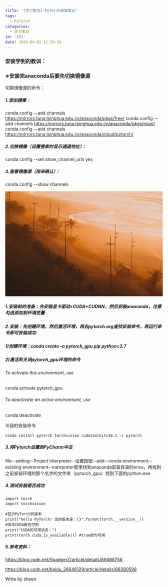 ```yaml
---
title: '[学习笔记]-PyTorch安装笔记'
tags:
  - PyTorch
categories:
  - 学习笔记
id: '321'
date: 2020-04-01 11:39:19
---
```


### 安装学到的教训：

### ※安装完anaconda后要先切换镜像源

切换镜像源的命令：

##### 1.添加镜像：

conda config --add channels https://mirrors.tuna.tsinghua.edu.cn/anaconda/pkgs/free/
conda config --add channels https://mirrors.tuna.tsinghua.edu.cn/anaconda/pkgs/main/
conda config --add channels https://mirrors.tuna.tsinghua.edu.cn/anaconda/cloud/pytorch/

##### 2.切换镜像（设置搜索时显示通道地址）：

conda config --set show_channel_urls yes

##### 3.查看镜像源（用来确认）：

conda config --show channels

<!--more-->

![](%E5%AD%A6%E4%B9%A0%E7%AC%94%E8%AE%B0-pytorch%E5%AE%89%E8%A3%85%E7%AC%94%E8%AE%B0/20200507.jpg)

##### 1.安装前的准备：先安装显卡驱动+CUDA+CUDNN，然后安装anaconda，注意勾选添加到环境变量

##### 2.安装：先创建环境，然后激活环境，再去pytorch.org查找安装命令，再运行命令即可安装成功

##### 1)创建环境：conda create -n pytorch_gpu pip python=3.7

##### 2)激活和关闭pytorch_gpu环境的命令

###### To activate this environment, use

conda activate pytorch_gpu

###### To deactivate an active environment, use

 conda deactivate

3)我的安装命令

```英语
conda install pytorch torchvision cudatoolkit=10.1 -c pytorch
```

##### 3.将Pytorch设置到PyCharm中去

file--setting--Project Interpreter--设置按钮--add--conda environment--existing environment--inetrpreter那里找到anaconda安装目录的envs，再找到之前安装环境的那个名字的文件夹（pytorch_gpu）找到下面的python.exe

##### 4.测试安装是否成功

```英语
import torch
import torchvision

#显示PyTorch的版本
print("hello PyTorch! 您的版本是：{}".format(torch.__version__))
#测试CUDA是否可用
print("CUDA的可用状态：")
print(torch.cuda.is_available()) #true即为可用
```

##### 5.参考资料：

https://blog.csdn.net/SpadgerZ/article/details/89468756

https://blog.csdn.net/baidu_26646129/article/details/88380598



Write by sheen